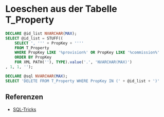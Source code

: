# Loeschen aus der Tabelle T_Property

```sql
DECLARE @id_list NVARCHAR(MAX);
SELECT @id_list = STUFF((
    SELECT ', ''' + PropKey + ''''
    FROM T_Property
    WHERE PropKey LIKE '%provision%' OR PropKey LIKE '%commission%'
    ORDER BY PropKey
    FOR XML PATH(''), TYPE).value('.', 'NVARCHAR(MAX)')
, 1, 1, '');

DECLARE @sql NVARCHAR(MAX);
SELECT 'DELETE FROM T_Property WHERE PropKey IN (' + @id_list + ')'
```

## Referenzen
- [SQL-Tricks](c66r.md)

